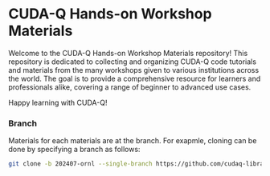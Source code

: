 **CUDA-Q Hands-on Workshop Materials**
=====================================

Welcome to the CUDA-Q Hands-on Workshop Materials repository! This repository is dedicated to collecting and organizing CUDA-Q code tutorials and materials from the many workshops given to various institutions across the world. The goal is to provide a comprehensive resource for learners and professionals alike, covering a range of beginner to advanced use cases.

Happy learning with CUDA-Q!

### Branch

Materials for each materials are at the branch.
For exapmle, cloning can be done by specifying a branch as follows:
```sh
git clone -b 202407-ornl --single-branch https://github.com/cudaq-libraries/workshops.git
```
